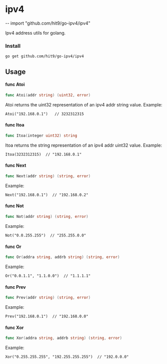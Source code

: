 # ipv4
--
    import "github.com/hit9/go-ipv4/ipv4"

Ipv4 address utils for golang.

### Install

    go get github.com/hit9/go-ipv4/ipv4

## Usage

#### func  Atoi

```go
func Atoi(addr string) (uint32, error)
```
Atoi returns the uint32 representation of an ipv4 addr string value. Example:

    Atoi("192.168.0.1")   // 3232312315

#### func  Itoa

```go
func Itoa(integer uint32) string
```
Itoa returns the string representation of an ipv4 addr uint32 value. Example:

    Itoa(3232312315)  // "192.168.0.1"

#### func  Next

```go
func Next(addr string) (string, error)
```
Example:

    Next("192.168.0.1")  // "192.168.0.2"

#### func  Not

```go
func Not(addr string) (string, error)
```
Example:

    Not("0.0.255.255")  // "255.255.0.0"

#### func  Or

```go
func Or(addra string, addrb string) (string, error)
```
Example:

    Or("0.0.1.1", "1.1.0.0")  // "1.1.1.1"

#### func  Prev

```go
func Prev(addr string) (string, error)
```
Example:

    Prev("192.168.0.1")  // "192.168.0.0"

#### func  Xor

```go
func Xor(addra string, addrb string) (string, error)
```
Example:

    Xor("0.255.255.255", "192.255.255.255")  // "192.0.0.0"
